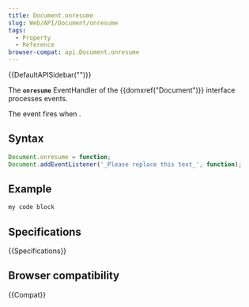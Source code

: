 ```yaml
---
title: Document.onresume
slug: Web/API/Document/onresume
tags:
  - Property
  - Reference
browser-compat: api.Document.onresume
---
```

{{DefaultAPISidebar("")}}

The **`onresume`** EventHandler of the {{domxref("Document")}} interface processes  events.

The  event fires when .

## Syntax

```js
Document.onresume = function;
Document.addEventListener('_Please replace this text_', function);
```

## Example

```js
my code block
```

## Specifications

{{Specifications}}

## Browser compatibility

{{Compat}}

